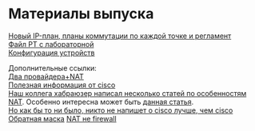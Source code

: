 # Материалы выпуска

[Новый IP-план, планы коммутации по каждой точке и регламент](https://docs.google.com/spreadsheet/ccc?key=0AooexOHebRpTdHJROEtQcVM1MzcxNXJGeklfQXMxYUE&usp=sharing)  
[Файл РТ с лабораторной](https://www.dropbox.com/s/gh5nv3jjp1gx3lp/Lift-me-Up_v5.pkt?dl=0)  
[Конфигурация устройств](https://docs.google.com/document/pub?id=1zrEZnmT2CjPKj36XccnJ30itKKFq70BE0n4BaIpox_Q)

Дополнительные ссылки:  
[Два провайдера+NAT](http://habrahabr.ru/post/117573/)  
[Полезная информация от cisco](http://www.cisco.com/networkers/nw00/pres/2212_6-28.pdf)  
[Наш коллега хабраюзер написал несколько статей по особенностям NAT](http://habrahabr.ru/users/ilyapodkopaev/topics/). Особенно интересна может быть [данная статья](http://habrahabr.ru/post/84060/).  
[Но как бы то ни было, никто не напишет о cisco лучше, чем cisco](http://www.cisco.com/en/US/tech/tk648/tk361/technologies_tech_note09186a0080094831.shtml)  
[Обратная маска](http://habrahabr.ru/post/131712/)
[NAT не firewall](https://habr.com/post/134638/)